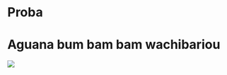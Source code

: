 # Proba
<h1>Aguana bum bam bam wachibariou</h1>
<img src="https://plantillasdememes.com/img/plantillas/ta-bien01592717127.jpg">
